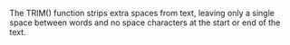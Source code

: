 The TRIM() function strips extra spaces from text, leaving only a single space between words and no space characters at the start or end of the text.
